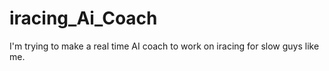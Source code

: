 # iracing_Ai_Coach
I'm trying to make a real time AI coach to work on iracing for slow guys like me.
